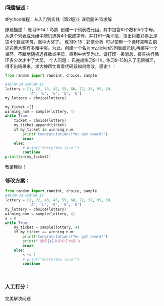 ### 问题描述：
<p>《Python编程：从入门到实践（第2版）》课后题9-15求解</p>
原题描述：
练习9-14：彩票  创建一个列表或元组，其中包含10个数和5个字母。从这个列表或元组中随机选择4个数或字母，并打印一条消息，指出只要彩票上是这4个数或字母，就中大奖了。
练习9-15：彩票分析  可以使用一个循环来明白前述彩票大奖有多难中奖。为此，创建一个名为my_ticket的列表或元组,再编写一个循环，不断地随机选择数或字母，直到中大奖为止。请打印一条消息，报告执行循环多少次才中了大奖。
个人问题：
已完成练习9-14，练习9-15陷入了无限循环，得不出结果来，求大神帮忙看看代码该如何修改，感谢！！


```python
from random import randint, choice, sample

#练习9-14 &练习9-15
lottery = [1, 22, 43, 46, 55, 68, 72, 38, 99, 10,
           'A', 'L', 'G', 'S', 'Q']
my_lottery = choice(lottery)

my_ticket =[]
winning_num = sample(lottery, 4)
while True:
    ticket = choice(lottery)
    my_ticket.append(ticket)
    if my_ticket in winning_num:
        print('Congratulations!You got award!')
        break
    else:
        # print("Sorry!You lose!")
        continue
print(len(my_ticket))
```
敬请鞭挞！ 
### 修改方案：


```python
from random import randint, choice, sample
#练习9-14 &练习9-15
lottery = [1, 22, 43, 46, 55, 68, 72, 38, 99, 10,
           'A', 'L', 'G', 'S', 'Q']
my_lottery = choice(lottery)
winning_num = sample(lottery, 4)
s = 0
while True:
    my_ticket = sample(lottery, 4)
    if my_ticket == winning_num:
        print('Congratulations!You got award!')
        print(f'循环{s}次才中了大奖')
        break
    else:
        s += 1
        # print("Sorry!You lose!")
        continue

```
 

### 人工打分：
完美解决问题